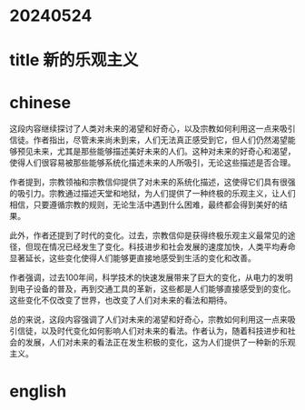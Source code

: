 
# 20240524

# title 新的乐观主义

# chinese 

这段内容继续探讨了人类对未来的渴望和好奇心，以及宗教如何利用这一点来吸引信徒。作者指出，尽管未来尚未到来，人们无法真正感受到它，但人们仍然渴望能够预见未来，尤其是那些能够描述美好未来的人们。这种对未来的好奇心和渴望，使得人们很容易被那些能够系统化描述未来的人所吸引，无论这些描述是否合理。

作者提到，宗教领袖和宗教信仰提供了对未来的系统化描述，这使得它们具有很强的吸引力。宗教通过描述天堂和地狱，为人们提供了一种终极的乐观主义，让人们相信，只要遵循宗教的规则，无论生活中遇到什么困难，最终都会得到美好的结果。

此外，作者还提到了时代的变化。过去，宗教信仰是获得终极乐观主义最常见的途径，但现在情况已经发生了变化。科技进步和社会发展的速度加快，人类平均寿命显著延长，这些变化使得人们能够更直接地感受到生活的变化和改善。

作者强调，过去100年间，科学技术的快速发展带来了巨大的变化，从电力的发明到电子设备的普及，再到交通工具的革新，这些都是人们能够直接感受到的变化。这些变化不仅改变了世界，也改变了人们对未来的看法和期待。

总的来说，这段内容强调了人们对未来的渴望和好奇心，宗教如何利用这一点来吸引信徒，以及时代变化如何影响人们对未来的看法。作者认为，随着科技进步和社会的发展，人们对未来的看法正在发生积极的变化，这为人们提供了一种新的乐观主义。
# english

